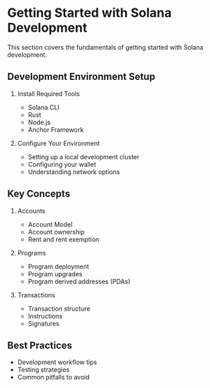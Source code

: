 # Getting Started with Solana Development

This section covers the fundamentals of getting started with Solana development.

## Development Environment Setup

1. Install Required Tools
   - Solana CLI
   - Rust
   - Node.js
   - Anchor Framework

2. Configure Your Environment
   - Setting up a local development cluster
   - Configuring your wallet
   - Understanding network options

## Key Concepts

1. Accounts
   - Account Model
   - Account ownership
   - Rent and rent exemption

2. Programs
   - Program deployment
   - Program upgrades
   - Program derived addresses (PDAs)

3. Transactions
   - Transaction structure
   - Instructions
   - Signatures

## Best Practices

- Development workflow tips
- Testing strategies
- Common pitfalls to avoid
